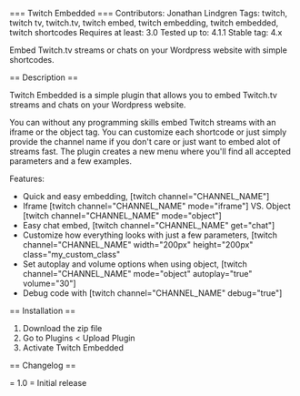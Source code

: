 === Twitch Embedded ===
Contributors: Jonathan Lindgren
Tags: twitch, twitch tv, twitch.tv, twitch embed, twitch embedding, twitch embedded, twitch shortcodes
Requires at least: 3.0
Tested up to: 4.1.1
Stable tag: 4.x

Embed Twitch.tv streams or chats on your Wordpress website with simple shortcodes.

== Description ==

Twitch Embedded is a simple plugin that allows you to embed Twitch.tv streams and chats on your Wordpress website.

You can without any programming skills embed Twitch streams with an iframe or the object tag. You can customize each
shortcode or just simply provide the channel name if you don't care or just want to embed alot of streams fast. The
plugin creates a new menu where you'll find all accepted parameters and a few examples.

Features:

*   Quick and easy embedding, [twitch channel="CHANNEL_NAME"]
*   Iframe [twitch channel="CHANNEL_NAME" mode="iframe"] VS. Object [twitch channel="CHANNEL_NAME" mode="object"]
*   Easy chat embed, [twitch channel="CHANNEL_NAME" get="chat"]
*   Customize how everything looks with just a few parameters, [twitch channel="CHANNEL_NAME" width="200px" height="200px" class="my_custom_class"
*   Set autoplay and volume options when using object, [twitch channel="CHANNEL_NAME" mode="object" autoplay="true" volume="30"]
*   Debug code with [twitch channel="CHANNEL_NAME" debug="true"]

== Installation ==
1. Download the zip file
2. Go to Plugins < Upload Plugin
3. Activate Twitch Embedded

== Changelog ==

= 1.0 =
Initial release

